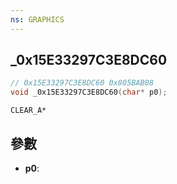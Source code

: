 ```yaml
---
ns: GRAPHICS
---
```

## _0x15E33297C3E8DC60

```c
// 0x15E33297C3E8DC60 0x805BAB08
void _0x15E33297C3E8DC60(char* p0);
```

```
CLEAR_A*
```

## 參數
* **p0**: 

